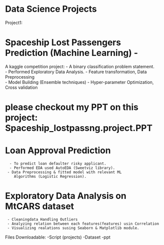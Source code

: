 # Data Science Projects

Project1: 
# Spaceship Lost Passengers Prediction (Machine Learning) -
A kaggle competition project: 
     - A binary classification problem statement.   
     - Performed Exploratory Data Analysis. 
     - Feature transformation, Data Preprocessing     
     - Model Building (Ensemble techniques)
     - Hyper-parameter Optimization, Cross validation
# please checkout my PPT on this project: Spaceship_lostpassng.project.PPT 


# Loan Approval Prediction  
      - To predict loan defaulter risky applicant. 
      - Performed EDA used AutoEDA (Sweetviz library).
     - Data Preprocessing & fitted model with relevant ML 
        Algorithms (Logistic Regression).

# Exploratory Data Analysis on MtCARS dataset
     - Cleaningdata Handling Outliers
     - Analyzing relation between each features(features) usin Correlation 
     - Visualizing realations susing Seaborn & Matplotlib module.

        
Files Downloadable:
-Script (projects)
-Dataset
-ppt
      

